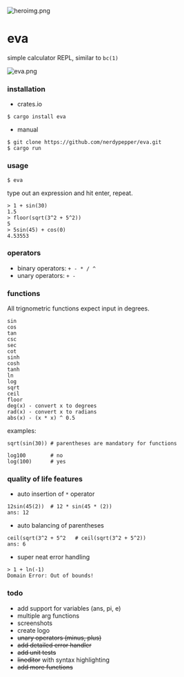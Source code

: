 
![heroimg.png](https://files.nerdypepper.me/6G.png)

# eva

simple calculator REPL, similar to `bc(1)`

![eva.png](https://files.nerdypepper.me/Kt.png)

### installation

- crates.io
```shell
$ cargo install eva
```

- manual
```shell
$ git clone https://github.com/nerdypepper/eva.git
$ cargo run
```

### usage

```shell
$ eva
```

type out an expression and hit enter, repeat.

```shell
> 1 + sin(30)
1.5
> floor(sqrt(3^2 + 5^2))
5
> 5sin(45) + cos(0)
4.53553
```

### operators

 - binary operators: `+ - * / ^`
 - unary operators: `+ -`

### functions

All trignometric functions expect input in degrees.

```
sin
cos 
tan 
csc  
sec 
cot 
sinh
cosh
tanh
ln 
log
sqrt
ceil
floor
deg(x) - convert x to degrees
rad(x) - convert x to radians
abs(x) - (x * x) ^ 0.5
```

examples:  
```
sqrt(sin(30)) # parentheses are mandatory for functions

log100        # no
log(100)      # yes
```

### quality of life features

 - auto insertion of `*` operator
```
12sin(45(2))  # 12 * sin(45 * (2))
ans: 12
```

 - auto balancing of parentheses
```
ceil(sqrt(3^2 + 5^2   # ceil(sqrt(3^2 + 5^2))
ans: 6
```

- super neat error handling
```
> 1 + ln(-1)
Domain Error: Out of bounds!
```

### todo

 - add support for variables (ans, pi, e)
 - multiple arg functions
 - screenshots
 - create logo
 - ~~unary operators (minus, plus)~~
 - ~~add detailed error handler~~
 - ~~add unit tests~~
 - ~~lineditor~~ with syntax highlighting
 - ~~add more functions~~
